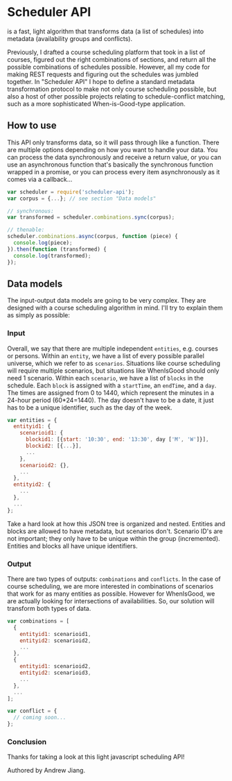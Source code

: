 # Scheduler API

is a fast, light algorithm that transforms data (a list of schedules) into metadata (availability groups and conflicts).

Previously, I drafted a course scheduling platform that took in a list of courses, figured out the right combinations of sections, and return all the possible combinations of schedules possible. However, all my code for making REST requests and figuring out the schedules was jumbled together. In "Scheduler API" I hope to define a standard metadata transformation protocol to make not only course scheduling possible, but also a host of other possible projects relating to schedule-conflict matching, such as a more sophisticated When-is-Good-type application.

## How to use

This API only transforms data, so it will pass through like a function. There are multiple options depending on how you want to handle your data. You can process the data synchronously and receive a return value, or you can use an asynchronous function that's basically the synchronous function wrapped in a promise, or you can process every item asynchronously as it comes via a callback...

```javascript
var scheduler = require('scheduler-api');
var corpus = {...}; // see section "Data models"

// synchronous:
var transformed = scheduler.combinations.sync(corpus);

// thenable:
scheduler.combinations.async(corpus, function (piece) {
  console.log(piece);
}).then(function (transformed) {
  console.log(transformed);
});
```

## Data models

The input-output data models are going to be very complex. They are designed with a course scheduling algorithm in mind. I'll try to explain them as simply as possible:

### Input

Overall, we say that there are multiple independent `entities`, e.g. courses or persons. Within an `entity`, we have a list of every possible parallel universe, which we refer to as `scenarios`. Situations like course scheduling will require multiple scenarios, but situations like WhenIsGood should only need 1 scenario. Within each `scenario`, we have a list of `blocks` in the schedule. Each `block` is assigned with a `startTime`, an `endTime`, and a `day`. The times are assigned from 0 to 1440, which represent the minutes in a 24-hour period (60*24=1440). The day doesn't have to be a date, it just has to be a unique identifier, such as the day of the week.

```javascript
var entities = {
  entityid1: {
    scenarioid1: {
      blockid1: [{start: '10:30', end: '13:30', day ['M', 'W']}],
      blockid2: [{...}],
      ...
    },
    scenarioid2: {},
    ...
  },
  entityid2: {
    ...
  },
  ...
};
```

Take a hard look at how this JSON tree is organized and nested. Entities and blocks are allowed to have metadata, but scenarios don't. Scenario ID's are not important; they only have to be unique within the group (incremented). Entities and blocks all have unique identifiers.

### Output

There are two types of outputs: `combinations` and `conflicts`. In the case of course scheduling, we are more interested in combinations of scenarios that work for as many entities as possible. However for WhenIsGood, we are actually looking for intersections of availabilities. So, our solution will transform both types of data.

```javascript
var combinations = [
  {
    entityid1: scenarioid1,
    entityid2: scenarioid2,
    ...
  },
  {
    entityid1: scenarioid2,
    entityid2: scenarioid3,
    ...
  },
  ...
];

var conflict = {
  // coming soon...
};
```

### Conclusion

Thanks for taking a look at this light javascript scheduling API!

Authored by Andrew Jiang.
